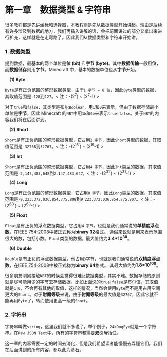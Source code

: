 # 第一章&emsp;数据类型 & 字符串

很多教程都是先讲坐标和选择器，本教程则是先从数据类型开始讲起。理由是后续有许多涉及到数据的地方，我们再插入讲解的话，会把前面讲过的部分又拿出来进行扩充，这样就是在走弯路了。因此我们从数据类型和字符串开始讲。

### 1. 数据类型

提到数据，最基本的两个单位是**位 (bit)** 和**字节 (byte)**。其中**数据传输**一般用**位**，而**数据储存**则用**字节**。Minecraft 中，基本的数据单位也从**字节**开始。

&emsp;**(1) Byte**

`Byte`是有正负范围的整形数据类型，由于`1 字节 = 8 位`，因此`Byte`类型的数据，其取值范围是`-128`到`127`。< 注：-(2<sup>7</sup>) ~ (2<sup>7</sup>-1) >

对于`true`和`false`，其类型是布尔`Boolean`，用`1`和`0`来表示，但由于数据存储最小单位是**字节**，因此 Minecraft 的`NBT`中用`1b`和`0b`来表示`true|false`。关于`NBT`的内容我们将在后面讲到。

&emsp;**(2) Short**

`Short`是有正负范围的整形数据类型，它占用`2 字节`，因此`Short`类型的数据，其取值范围是`-32768`到`32767`。< 注：-(2<sup>15`</sup>) ~ (2<sup>15</sup>-1) >

&emsp;**(3) Int**

`Short`是有正负范围的整形数据类型，它占用`4 字节`，因此`Int`类型的数据，其取值范围是`-2,147,483,648`到`2,147,483,647`。< 注：-(2<sup>31`</sup>) ~ (2<sup>31</sup>-1) >

&emsp;**(4) Long**

`Long`是有正负范围的整形数据类型，它占用`8 字节`，因此`Long`类型的数据，其取值范围是`-9,223,372,036,854,775,808`到`9,223,372,036,854,775,807`。< 注：-(2<sup>63`</sup>) ~ (2<sup>63</sup>-1) >

&emsp;**(5) Float**

`Float`是有正负的浮点数据类型，它占用`4 字节`，也就是我们通常说的**单精度浮点数**，在[IEEE 754-2008](https://zh.wikipedia.org/wiki/IEEE_754)中被正式称为**binary 32**格式。
通俗来说就是用来表示范围很大的数，包括小数。`Float`类型的数据，最大值约为**3.4\*10<sup>38</sup>**。

&emsp;**(6) Double**

`Double`是有正负的浮点数据类型，他占用`8`字节，也就是我们通常说的**双精度浮点数**，在[IEEE 754-2008](https://zh.wikipedia.org/wiki/IEEE_754)中被正式称为**binary 64**格式。
其最大值约为**1.8\*10<sup>108</sup>**。<br>

很多朋友刚刚接触`NBT`的时候会觉得很难记数据类型，其实不难。数据存储的原则就是尽可能用少的字节去存储数据。比如上面说的`true|false`是布尔值，其取值就是`1|0`，不会再有其他的取值，这样的情况，当然会使用`Byte`而不是用占用空间更大的`Short`。对于**附魔等级**来说，由于**附魔等级**的最大值是`32767`，因此它就不能再用`Byte`了，转而使用更高一级的`Short`。

### 2. 字符串

字符串叫做`string`，这里我们就不多说了，举个例子，`24kDogEye`就是一个字符串。在`Raw JSON Text`中，所有的字符串都需要**双引号**括住。

这一章的内容需要一定的时间去消化，但是我们希望读者能慢慢去弄懂它们。我们在后面讲到的所有内容，都以此为基石。
